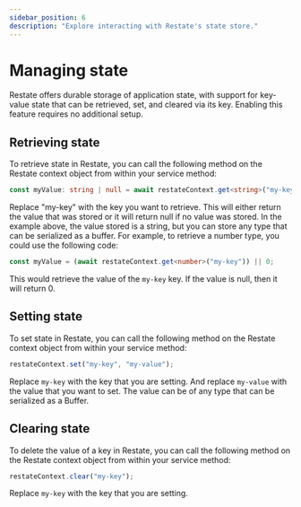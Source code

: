 ```yaml
---
sidebar_position: 6
description: "Explore interacting with Restate's state store."
---
```


# Managing state
Restate offers durable storage of application state, with support for key-value state that can be retrieved, set, and cleared via its key. Enabling this feature requires no additional setup.

## Retrieving state
To retrieve state in Restate, you can call the following method on the Restate context object from within your service method:

```typescript
const myValue: string | null = await restateContext.get<string>("my-key");
```

Replace "my-key" with the key you want to retrieve. This will either return the value that was stored or it will return null if no value was stored. In the example above, the value stored is a string, but you can store any type that can be serialized as a buffer. For example, to retrieve a number type, you could use the following code:

```typescript
const myValue = (await restateContext.get<number>("my-key")) || 0;
```

This would retrieve the value of the `my-key` key. If the value is null, then it will return 0.

## Setting state
To set state in Restate,
you can call the following method on the Restate context object from within your service method:

```typescript
restateContext.set("my-key", "my-value");
```

Replace `my-key` with the key that you are setting.
And replace `my-value` with the value that you want to set.
The value can be of any type that can be serialized as a Buffer.

## Clearing state
To delete the value of a key in Restate,
you can call the following method on the Restate context object from within your service method:

```typescript
restateContext.clear("my-key");
```

Replace `my-key` with the key that you are setting.